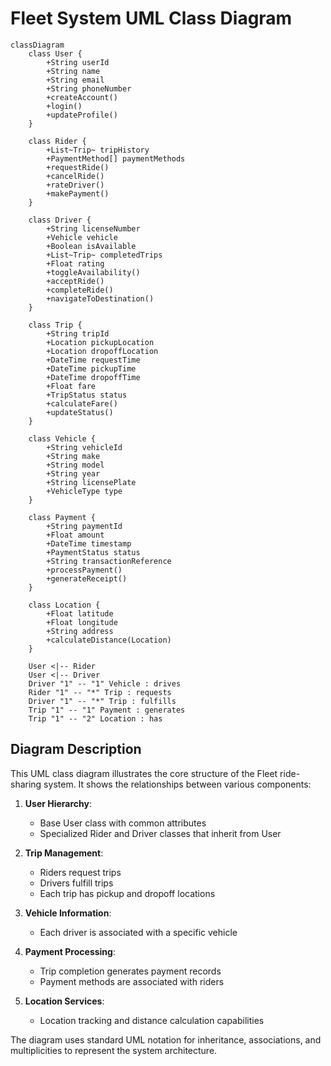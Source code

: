 # Fleet System UML Class Diagram

```mermaid
classDiagram
    class User {
        +String userId
        +String name
        +String email
        +String phoneNumber
        +createAccount()
        +login()
        +updateProfile()
    }
    
    class Rider {
        +List~Trip~ tripHistory
        +PaymentMethod[] paymentMethods
        +requestRide()
        +cancelRide()
        +rateDriver()
        +makePayment()
    }
    
    class Driver {
        +String licenseNumber
        +Vehicle vehicle
        +Boolean isAvailable
        +List~Trip~ completedTrips
        +Float rating
        +toggleAvailability()
        +acceptRide()
        +completeRide()
        +navigateToDestination()
    }
    
    class Trip {
        +String tripId
        +Location pickupLocation
        +Location dropoffLocation
        +DateTime requestTime
        +DateTime pickupTime
        +DateTime dropoffTime
        +Float fare
        +TripStatus status
        +calculateFare()
        +updateStatus()
    }
    
    class Vehicle {
        +String vehicleId
        +String make
        +String model
        +String year
        +String licensePlate
        +VehicleType type
    }
    
    class Payment {
        +String paymentId
        +Float amount
        +DateTime timestamp
        +PaymentStatus status
        +String transactionReference
        +processPayment()
        +generateReceipt()
    }
    
    class Location {
        +Float latitude
        +Float longitude
        +String address
        +calculateDistance(Location)
    }
    
    User <|-- Rider
    User <|-- Driver
    Driver "1" -- "1" Vehicle : drives
    Rider "1" -- "*" Trip : requests
    Driver "1" -- "*" Trip : fulfills
    Trip "1" -- "1" Payment : generates
    Trip "1" -- "2" Location : has
```

## Diagram Description

This UML class diagram illustrates the core structure of the Fleet ride-sharing system. It shows the relationships between various components:

1. **User Hierarchy**: 
   - Base User class with common attributes
   - Specialized Rider and Driver classes that inherit from User

2. **Trip Management**:
   - Riders request trips
   - Drivers fulfill trips
   - Each trip has pickup and dropoff locations

3. **Vehicle Information**:
   - Each driver is associated with a specific vehicle

4. **Payment Processing**:
   - Trip completion generates payment records
   - Payment methods are associated with riders

5. **Location Services**:
   - Location tracking and distance calculation capabilities

The diagram uses standard UML notation for inheritance, associations, and multiplicities to represent the system architecture.